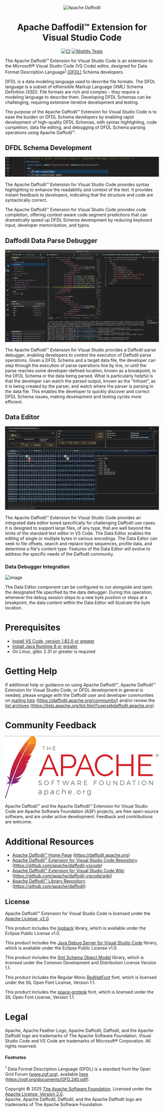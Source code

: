 <!--
  Licensed to the Apache Software Foundation (ASF) under one or more
  contributor license agreements.  See the NOTICE file distributed with
  this work for additional information regarding copyright ownership.
  The ASF licenses this file to You under the Apache License, Version 2.0
  (the "License"); you may not use this file except in compliance with
  the License.  You may obtain a copy of the License at

      http://www.apache.org/licenses/LICENSE-2.0

  Unless required by applicable law or agreed to in writing, software
  distributed under the License is distributed on an "AS IS" BASIS,
  WITHOUT WARRANTIES OR CONDITIONS OF ANY KIND, either express or implied.
  See the License for the specific language governing permissions and
  limitations under the License.
-->


<div align="center">

![Apache Daffodil](https://daffodil.apache.org/assets/themes/apache/img/apache-daffodil-logo.png)

# Apache Daffodil™ Extension for Visual Studio Code

[![CI](https://github.com/apache/daffodil-vscode/workflows/CI/badge.svg)](https://github.com/apache/daffodil-vscode/actions/workflows/CI.yml)
[![Nightly Tests](https://github.com/apache/daffodil-vscode/actions/workflows/nightly.yml/badge.svg)](https://github.com/apache/daffodil-vscode/actions/workflows/nightly.yml)

</div>

The Apache Daffodil™ Extension for Visual Studio Code is an extension to the Microsoft® Visual Studio Code (VS Code) editor, designed for Data Format Description Language<sup><a href="#footnotes">1</a></sup> [(DFDL)](https://daffodil.apache.org/docs/dfdl/) Schema developers. 

DFDL is a data modeling language used to describe file formats. The DFDL language is a subset of eXtensible Markup Language (XML) Schema Definition (XSD). File formats are rich and complex - they require a modeling language to describe them. Developing DFDL Schemas can be challenging, requiring extensive iterative development and testing.

The purpose of the Apache Daffodil™ Extension for Visual Studio Code is to ease the burden on DFDL Schema developers by enabling rapid development of high-quality DFDL Schemas, with syntax highlighting, code completion, data file editing, and debugging of DFDL Schema parsing operations using Apache Daffodil™.

## DFDL Schema Development

![image](images/schema-dev.png)

The Apache Daffodil™ Extension for Visual Studio Code provides syntax highlighting to enhance the readability and context of the text. It provides instant feedback to developers, indicating that the structure and code are syntactically correct.

The Apache Daffodil™ Extension for Visual Studio Code provides code completion, offering context-aware code segment predictions that can dramatically speed up DFDL Schema development by reducing keyboard input, developer memorization, and typos.

## Daffodil Data Parse Debugger

![image 2](images/data-parse-debugger.png)

The Apache Daffodil™ Extension for Visual Studio provides a Daffodil parse debugger, enabling developers to control the execution of Daffodil parse operations. Given a DFDL Schema and a target data file, the developer can step through the execution of parse operations line by line, or until the parse reaches some developer-defined location, known as a breakpoint, in the DFDL Schema or the data being parsed. What is particularly helpful is that the developer can watch the parsed output, known as the “Infoset”, as it is being created by the parser, and watch where the parser is parsing in the data file. This enables the developer to quickly discover and correct DFDL Schema issues, making development and testing cycles more efficient.

## Data Editor

![image 3](images/DE-brief.png)

The Apache Daffodil™ Extension for Visual Studio Code provides an integrated data editor tuned specifically for challenging Daffodil use cases. It is designed to support large files, of any type, that are well beyond the limits of the standard text editor in VS Code. The Data Editor enables the editing of single or multiple bytes in various encodings. The Data Editor can seek to file offsets, search and replace byte sequences, profile data, and determine a file's content type. Features of the Data Editor will evolve to address the specific needs of the Daffodil community.

### Data Debugger Integration
![image](https://github.com/apache/daffodil-vscode/assets/30351915/7f906c91-83bc-454e-a164-4dad51842887)

The Data Editor component can be configured to run alongside and open the designated file specified by the data debugger. During this operation, whenever the debug session steps to a new byte position or stops at a breakpoint, the data content within the Data Editor will illustrate the byte location.

# Prerequisites

* [Install VS Code, version 1.82.0 or greater](https://code.visualstudio.com/download)
* [Install Java Runtime 8 or greater](https://docs.oracle.com/goldengate/1212/gg-winux/GDRAD/java.htm#BGBFJHAB)
* On Linux, glibc 2.31 or greater is required

# Getting Help

If additional help or guidance on using Apache Daffodil™, Apache Daffodil™ Extension for Visual Studio Code, or DFDL development in general is needed, please engage with the Daffodil user and developer communities on [mailing lists](https://daffodil.apache.org/community/) (https://daffodil.apache.org/community/) and/or review the [list archives](https://lists.apache.org/list.html?users@daffodil.apache.org) (https://lists.apache.org/list.html?users@daffodil.apache.org).

# Community Feedback

[![image 5](images/asf_logo_url.png)](https://www.apache.org)

Apache Daffodil™ and the Apache Daffodil™ Extension for Visual Studio Code are Apache Software Foundation (ASF) projects, are free open-source software, and are under active development. Feedback and contributions are welcome.

# Additional Resources
* [Apache Daffodil™ Home Page](https://daffodil.apache.org) (https://daffodil.apache.org)
* [Apache Daffodil™ Extension for Visual Studio Code Repository](https://github.com/apache/daffodil-vscode) (https://github.com/apache/daffodil-vscode)
* [Apache Daffodil™ Extension for Visual Studio Code Wiki](https://github.com/apache/daffodil-vscode/wiki) (https://github.com/apache/daffodil-vscode/wiki)
* [Apache Daffodil™ Library Repository](https://github.com/apache/daffodil) (https://github.com/apache/daffodil)

## License

Apache Daffodil™ Extension for Visual Studio Code is licensed under the [Apache License, v2.0].

[Apache License, v2.0]: https://www.apache.org/licenses/LICENSE-2.0
[GitHub Issues]: https://github.com/apache/daffodil-vscode/issues

This product includes the [logback](https://github.com/qos-ch/logback) library, which is available under the Eclipse Public License v1.0.

This product includes the [Java Debug Server for Visual Studio Code](https://github.com/microsoft/java-debug) library, which is available under the Eclipse Public License v1.0.

This product includes the [Xml Schema Object Model](https://github.com/kohsuke/xsom) library, which is licensed under the Common Development and Distribution License Version 1.1.

This product includes the Regular Mono [RedHatFont](https://github.com/RedHatOfficial/RedHatFont) font, which is licensed under the SIL Open Font License, Version 1.1.

This product includes the [space-grotesk](https://github.com/floriankarsten/space-grotesk) font, which is licensed under the SIL Open Font License, Version 1.1.

# Legal

Apache, Apache Feather Logo, Apache Daffodil, Daffodil, and the Apache Daffodil logo are trademarks of The Apache Software Foundation.  Visual Studio Code and VS Code are trademarks of Microsoft® Corporation. All rights reserved.

#### Footnotes

<sup>1</sup> Data Format Description Language (DFDL) is a standard from the Open Grid Forum (www.ogf.org), available [here](https://ogf.org/documents/GFD.240.pdf) (https://ogf.org/documents/GFD.240.pdf).


Copyright © 2025 [The Apache Software Foundation](https://www.apache.org/). Licensed under the [Apache License, Version 2.0](https://www.apache.org/licenses/LICENSE-2.0). 
<br/>
Apache, Apache Daffodil, Daffodil, and the Apache Daffodil logo are trademarks of The Apache Software Foundation.
